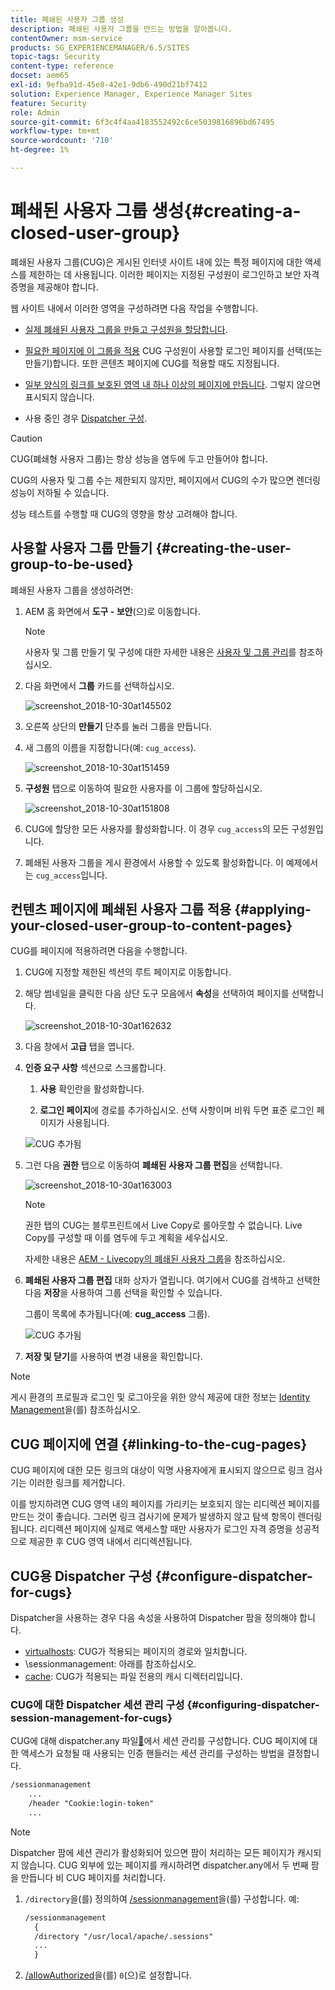 ```yaml
---
title: 폐쇄된 사용자 그룹 생성
description: 폐쇄된 사용자 그룹을 만드는 방법을 알아봅니다.
contentOwner: msm-service
products: SG_EXPERIENCEMANAGER/6.5/SITES
topic-tags: Security
content-type: reference
docset: aem65
exl-id: 9efba91d-45e8-42e1-9db6-490d21bf7412
solution: Experience Manager, Experience Manager Sites
feature: Security
role: Admin
source-git-commit: 6f3c4f4aa4183552492c6ce5039816896bd67495
workflow-type: tm+mt
source-wordcount: '710'
ht-degree: 1%

---
```


# 폐쇄된 사용자 그룹 생성{#creating-a-closed-user-group}

폐쇄된 사용자 그룹(CUG)은 게시된 인터넷 사이트 내에 있는 특정 페이지에 대한 액세스를 제한하는 데 사용됩니다. 이러한 페이지는 지정된 구성원이 로그인하고 보안 자격 증명을 제공해야 합니다.

웹 사이트 내에서 이러한 영역을 구성하려면 다음 작업을 수행합니다.

* [실제 폐쇄된 사용자 그룹을 만들고 구성원을 할당합니다](#creating-the-user-group-to-be-used).

* [필요한 페이지에 이 그룹을 적용](#applying-your-closed-user-group-to-content-pages) CUG 구성원이 사용할 로그인 페이지를 선택(또는 만들기)합니다. 또한 콘텐츠 페이지에 CUG를 적용할 때도 지정됩니다.

* [일부 양식의 링크를 보호된 영역 내 하나 이상의 페이지에 만듭니다](#linking-to-the-cug-pages). 그렇지 않으면 표시되지 않습니다.

* 사용 중인 경우 [Dispatcher 구성](#configure-dispatcher-for-cugs).

>[!CAUTION]
>
>CUG(폐쇄형 사용자 그룹)는 항상 성능을 염두에 두고 만들어야 합니다.
>
>CUG의 사용자 및 그룹 수는 제한되지 않지만, 페이지에서 CUG의 수가 많으면 렌더링 성능이 저하될 수 있습니다.
>
>성능 테스트를 수행할 때 CUG의 영향을 항상 고려해야 합니다.

## 사용할 사용자 그룹 만들기 {#creating-the-user-group-to-be-used}

폐쇄된 사용자 그룹을 생성하려면:

1. AEM 홈 화면에서 **도구 - 보안**(으)로 이동합니다.

   >[!NOTE]
   >
   >사용자 및 그룹 만들기 및 구성에 대한 자세한 내용은 [사용자 및 그룹 관리](/help/sites-administering/security.md#managing-users-and-groups)를 참조하십시오.

1. 다음 화면에서 **그룹** 카드를 선택하십시오.

   ![screenshot_2018-10-30at145502](assets/screenshot_2018-10-30at145502.png)

1. 오른쪽 상단의 **만들기** 단추를 눌러 그룹을 만듭니다.
1. 새 그룹의 이름을 지정합니다(예: `cug_access`).

   ![screenshot_2018-10-30at151459](assets/screenshot_2018-10-30at151459.png)

1. **구성원** 탭으로 이동하여 필요한 사용자를 이 그룹에 할당하십시오.

   ![screenshot_2018-10-30at151808](assets/screenshot_2018-10-30at151808.png)

1. CUG에 할당한 모든 사용자를 활성화합니다. 이 경우 `cug_access`의 모든 구성원입니다.
1. 폐쇄된 사용자 그룹을 게시 환경에서 사용할 수 있도록 활성화합니다. 이 예제에서는 `cug_access`입니다.

## 컨텐츠 페이지에 폐쇄된 사용자 그룹 적용 {#applying-your-closed-user-group-to-content-pages}

CUG를 페이지에 적용하려면 다음을 수행합니다.

1. CUG에 지정할 제한된 섹션의 루트 페이지로 이동합니다.
1. 해당 썸네일을 클릭한 다음 상단 도구 모음에서 **속성**&#x200B;을 선택하여 페이지를 선택합니다.

   ![screenshot_2018-10-30at162632](assets/screenshot_2018-10-30at162632.png)

1. 다음 창에서 **고급** 탭을 엽니다.

1. **인증 요구 사항** 섹션으로 스크롤합니다.

   1. **사용** 확인란을 활성화합니다.

   1. **로그인 페이지**&#x200B;에 경로를 추가하십시오.
선택 사항이며 비워 두면 표준 로그인 페이지가 사용됩니다.

   ![CUG 추가됨](assets/cug-authentication-requirement.png)

1. 그런 다음 **권한** 탭으로 이동하여 **폐쇄된 사용자 그룹 편집**&#x200B;을 선택합니다.

   ![screenshot_2018-10-30at163003](assets/screenshot_2018-10-30at163003.png)

   >[!NOTE]
   >
   >권한 탭의 CUG는 블루프린트에서 Live Copy로 롤아웃할 수 없습니다. Live Copy를 구성할 때 이를 염두에 두고 계획을 세우십시오.
   >
   >자세한 내용은 [AEM - Livecopy의 폐쇄된 사용자 그룹](closed-user-groups.md#aem-livecopy)을 참조하십시오.

1. **폐쇄된 사용자 그룹 편집** 대화 상자가 열립니다. 여기에서 CUG를 검색하고 선택한 다음 **저장**&#x200B;을 사용하여 그룹 선택을 확인할 수 있습니다.

   그룹이 목록에 추가됩니다(예: **cug_access** 그룹).

   ![CUG 추가됨](assets/cug-added.png)

1. **저장 및 닫기**&#x200B;를 사용하여 변경 내용을 확인합니다.

>[!NOTE]
>
>게시 환경의 프로필과 로그인 및 로그아웃을 위한 양식 제공에 대한 정보는 [Identity Management](/help/sites-administering/identity-management.md)을(를) 참조하십시오.

## CUG 페이지에 연결 {#linking-to-the-cug-pages}

CUG 페이지에 대한 모든 링크의 대상이 익명 사용자에게 표시되지 않으므로 링크 검사기는 이러한 링크를 제거합니다.

이를 방지하려면 CUG 영역 내의 페이지를 가리키는 보호되지 않는 리디렉션 페이지를 만드는 것이 좋습니다. 그러면 링크 검사기에 문제가 발생하지 않고 탐색 항목이 렌더링됩니다. 리디렉션 페이지에 실제로 액세스할 때만 사용자가 로그인 자격 증명을 성공적으로 제공한 후 CUG 영역 내에서 리디렉션됩니다.

## CUG용 Dispatcher 구성 {#configure-dispatcher-for-cugs}

Dispatcher을 사용하는 경우 다음 속성을 사용하여 Dispatcher 팜을 정의해야 합니다.

* [virtualhosts](https://experienceleague.adobe.com/docs/experience-manager-dispatcher/using/configuring/dispatcher-configuration.html?lang=ko#identifying-virtual-hosts-virtualhosts): CUG가 적용되는 페이지의 경로와 일치합니다.
* \sessionmanagement: 아래를 참조하십시오.
* [cache](https://experienceleague.adobe.com/docs/experience-manager-dispatcher/using/configuring/dispatcher-configuration.html?lang=ko#configuring-the-dispatcher-cache-cache): CUG가 적용되는 파일 전용의 캐시 디렉터리입니다.

### CUG에 대한 Dispatcher 세션 관리 구성 {#configuring-dispatcher-session-management-for-cugs}

CUG에 대해 dispatcher.any 파일[&#128279;](https://experienceleague.adobe.com/docs/experience-manager-dispatcher/using/configuring/dispatcher-configuration.html?lang=ko#enabling-secure-sessions-sessionmanagement)에서 세션 관리를 구성합니다. CUG 페이지에 대한 액세스가 요청될 때 사용되는 인증 핸들러는 세션 관리를 구성하는 방법을 결정합니다.

```xml
/sessionmanagement
    ...
    /header "Cookie:login-token"
    ...
```

>[!NOTE]
>
>Dispatcher 팜에 세션 관리가 활성화되어 있으면 팜이 처리하는 모든 페이지가 캐시되지 않습니다. CUG 외부에 있는 페이지를 캐시하려면 dispatcher.any에서 두 번째 팜을 만듭니다
>비 CUG 페이지를 처리합니다.

1. `/directory`을(를) 정의하여 [/sessionmanagement](https://experienceleague.adobe.com/docs/experience-manager-dispatcher/using/configuring/dispatcher-configuration.html?lang=ko#enabling-secure-sessions-sessionmanagement)을(를) 구성합니다. 예:

   ```xml
   /sessionmanagement
     {
     /directory "/usr/local/apache/.sessions"
     ...
     }
   ```

1. [/allowAuthorized](https://experienceleague.adobe.com/docs/experience-manager-dispatcher/using/configuring/dispatcher-configuration.html?lang=ko#caching-when-authentication-is-used)을(를) `0`(으)로 설정합니다.
